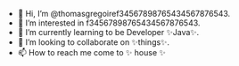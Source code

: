 - 👋 Hi, I’m @thomasgregoiref34567898765434567876543.
- 👀 I’m interested in f34567898765434567876543.
- 🌱 I’m currently learning to be Developer ✨Java✨.
- 💞️ I’m looking to collaborate on ✨things✨.
- 📫 How to reach me come to ✨ house ✨

<!---
thomasgregoiref34567898765434567876543/thomasgregoiref34567898765434567876543 is a ✨ special ✨ repository because its `README.md` (this file) appears on your GitHub profile.
You can click the Preview link to take a look at your changes.
--->
